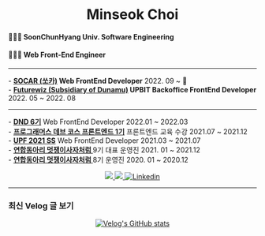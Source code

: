 
<h1 align="center">Minseok Choi</h1>
<p align="left">
	<h4>👩🏻‍🎓 SoonChunHyang Univ. Software Engineering</h4>
	<h4>👩🏻‍💻 Web Front-End Engineer</h4>
</p>

---

<p>	
  - <b> <a href="https://www.socar.kr/">SOCAR (쏘카)</a> Web FrontEnd Developer</b> 2022. 09 ~ 💨<br />
  - <b> <a href="https://www.futurewiz.co.kr/">Futurewiz (Subsidiary of Dunamu)</a> UPBIT Backoffice FrontEnd Developer</b> 2022. 05 ~ 2022. 08 <br />
</p>

___

<p>
  - <b><a href="https://dnd.ac/">DND 6기</a></b> Web FrontEnd Developer 2022.01 ~ 2022.03<br>
  - <b><a href="https://programmers.co.kr/learn/courses/12175">프로그래머스 데브 코스 프론트엔드 1기</a></b> 프론트엔드 교육 수강 2021.07 ~ 2021.12<br>
  - <b><a href="https://www.unit.center/upf">UPF 2021 SS</a></b> Web FrontEnd Developer 2021.03 ~ 2021.07<br>
  - <b><a href="https://www.likelion.net/">연합동아리 멋쟁이사자처럼 </a></b> 9기 대표 운영진 2021. 01 ~ 2021.12<br>
  - <b><a href="https://www.likelion.net/">연합동아리 멋쟁이사자처럼 </a></b> 8기 운영진 2020. 01 ~ 2020.12<br>
</p>


<div align='center'>
	<a href="https://velog.io/@minsgy" target="_blank">
		<img src="https://img.shields.io/badge/Velog-20c997?style=flat-square&logo=Vimeo&logoColor=white"/>
	</a>
	<a href="https://minsgy.notion.site/Frontend-Developer-Minsgy-76b34b49d6fa44628af8c829ca74f21d" target="_blank">
		<img src="https://img.shields.io/badge/Portfolio-EA7100?style=flat-square&logo=Devpost&logoColor=white"/>
	</a> 
	<a href="https://www.linkedin.com/in/minsgy">
		<img alt="Linkedin" src="https://img.shields.io/badge/-Linkedin-blue?style=flat-square&logo=LinkedIn">
	</a>
</div>

---

<h3>최신 Velog 글 보기</h3>

<div align="center">
  
[![Velog's GitHub stats](https://velog-readme-stats.vercel.app/api?name=minsgy)](https://velog.io/@minsgy)

</div>
